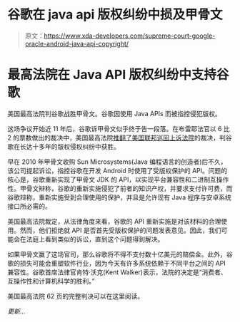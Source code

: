 # 谷歌在 java api 版权纠纷中损及甲骨文

> 原文：<https://www.xda-developers.com/supreme-court-google-oracle-android-java-api-copyright/>

# 最高法院在 Java API 版权纠纷中支持谷歌

美国最高法院判谷歌战胜甲骨文。谷歌因使用 Java APIs 而被指控侵犯版权。

这场争议开始近 11 年后，谷歌诉甲骨文似乎终于告一段落。在布雷耶法官以 6 比 2 的票数做出的裁决中，美国最高法院[推翻了美国联邦巡回上诉法院](https://www.xda-developers.com/oracle-lawsuit-google-java-android-revived/)的裁决，判谷歌在长达十多年的版权侵权纠纷中获胜。

早在 2010 年甲骨文收购 Sun Microsystems(Java 编程语言的创造者)后不久，该公司提起诉讼，指控谷歌在开发 Android 时使用了受版权保护的 API。问题的核心是，谷歌重新实现了甲骨文 JDK 的 API，以实现平台兼容性和二进制互操作性。甲骨文辩称，谷歌的重新实施侵犯了前者的知识产权，并要求支付许可费，而谷歌辩称，重新实施受到合理使用的保护，并且是允许现有 Java 程序与安卓系统接口所必需的。

美国最高法院裁定，从法律角度来看，谷歌的 API 重新实施是对该材料的合理使用。然而，他们拒绝就 API 是否首先受版权保护的问题发表意见。因此，我们可能会在法庭上看到类似的诉讼，直到这个问题得到解决。

如果甲骨文赢了这场官司，那么谷歌将不得不支付数十亿美元的赔偿金。此外，谷歌的损失可能会重塑软件行业，因为今天有许多系统依赖于不同平台之间的 API 兼容性。谷歌首席法律官肯特·沃克(Kent Walker)表示，法院的决定是“消费者、互操作性和计算机科学的胜利。”

美国最高法院 62 页的完整判决可以在这里阅读。

*更新...*